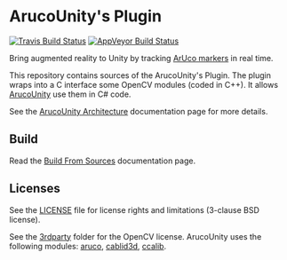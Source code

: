 # ArucoUnity's Plugin

[![Travis Build Status](https://api.travis-ci.org/NormandErwan/ArucoUnityPlugin.svg?branch=master)](https://travis-ci.org/NormandErwan/ArucoUnityPlugin)
[![AppVeyor Build Status](https://ci.appveyor.com/api/projects/status/hp4hlv0dnv6mutg6?svg=true)](https://ci.appveyor.com/project/NormandErwan/arucounityplugin)

Bring augmented reality to Unity by tracking [ArUco markers](https://docs.opencv.org/master/d5/dae/tutorial_aruco_detection.html) in real time.

This repository contains sources of the ArucoUnity's Plugin. The plugin wraps into a C interface some OpenCV modules (coded in C++). It allows [ArucoUnity](https://github.com/NormandErwan/ArucoUnity) use them in C# code.

See the [ArucoUnity Architecture](https://normanderwan.github.io/ArucoUnity/articles/create-markers.html) documentation page for more details.

## Build

Read the [Build From Sources](https://normanderwan.github.io/ArucoUnity/articles/build-from-sources.html) documentation page.

## Licenses

See the [LICENSE](https://github.com/NormandErwan/ArucoUnityPlugin/blob/master/LICENSE) file for license rights and limitations (3-clause BSD license).

See the [3rdparty](https://github.com/NormandErwan/ArucoUnityPlugin/tree/master/3rdparty) folder for the OpenCV license. ArucoUnity uses the following modules: [aruco](https://github.com/opencv/opencv_contrib/tree/master/modules/aruco), [cablid3d](http://docs.opencv.org/master/d9/d0c/group__calib3d.html), [ccalib](http://docs.opencv.org/master/d3/ddc/group__ccalib.html).
